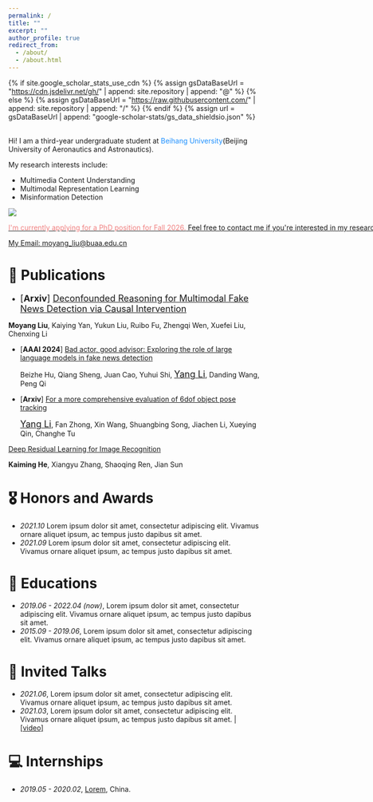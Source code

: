 ```yaml
---
permalink: /
title: ""
excerpt: ""
author_profile: true
redirect_from: 
  - /about/
  - /about.html
---
```


{% if site.google_scholar_stats_use_cdn %}
{% assign gsDataBaseUrl = "https://cdn.jsdelivr.net/gh/" | append: site.repository | append: "@" %}
{% else %}
{% assign gsDataBaseUrl = "https://raw.githubusercontent.com/" | append: site.repository | append: "/" %}
{% endif %}
{% assign url = gsDataBaseUrl | append: "google-scholar-stats/gs_data_shieldsio.json" %}

<span class='anchor' id='about-me'></span>
<br/>
Hi! I am a third-year undergraduate student at <font color=DodgerBlue>Beihang University</font>(Beijing University of Aeronautics and Astronautics).

My research interests include:
+ Multimedia Content Understanding
+ Multimodal Representation Learning
+ Misinformation Detection
  
<a href='https://scholar.google.com/citations?user=_NICS5EAAAAJ'><img src="https://img.shields.io/endpoint?url={{ url | url_encode }}&logo=Google%20Scholar&labelColor=f6f6f6&color=9cf&style=flat&label=Google Scholar Citations">

<nobr><font color=LightCoral>I'm currently applying for a PhD position for Fall 2026.</font> Feel free to contact me if you're interested in my research or just want to chat!</nobr>

My Email: <moyang_liu@buaa.edu.cn>

# 📝 Publications 

- <font size=4>\[**Arxiv**\] [<font size=4>Deconfounded Reasoning for Multimodal Fake News Detection via Causal Intervention</font>](https://arxiv.org/abs/2504.09163)</font>

 **Moyang Liu**, Kaiying Yan, Yukun Liu, Ruibo Fu, Zhengqi Wen, Xuefei Liu, Chenxing Li

- \[**AAAI 2024**\] [Bad actor, good advisor: Exploring the role of large language models in fake news detection](https://github.com/ICTMCG/ARG)

  Beizhe Hu, Qiang Sheng, Juan Cao, Yuhui Shi, <u><font size=4>Yang Li</font></u>, Danding Wang, Peng Qi

- \[**Arxiv**\] [For a more comprehensive evaluation of 6dof object pose tracking](https://arxiv.org/abs/2309.07796)

  <u><font size=4>Yang Li</font></u>, Fan Zhong, Xin Wang, Shuangbing Song, Jiachen Li, Xueying Qin, Changhe Tu


[Deep Residual Learning for Image Recognition](https://openaccess.thecvf.com/content_cvpr_2016/papers/He_Deep_Residual_Learning_CVPR_2016_paper.pdf)

**Kaiming He**, Xiangyu Zhang, Shaoqing Ren, Jian Sun


# 🎖 Honors and Awards
- *2021.10* Lorem ipsum dolor sit amet, consectetur adipiscing elit. Vivamus ornare aliquet ipsum, ac tempus justo dapibus sit amet. 
- *2021.09* Lorem ipsum dolor sit amet, consectetur adipiscing elit. Vivamus ornare aliquet ipsum, ac tempus justo dapibus sit amet. 

# 📖 Educations
- *2019.06 - 2022.04 (now)*, Lorem ipsum dolor sit amet, consectetur adipiscing elit. Vivamus ornare aliquet ipsum, ac tempus justo dapibus sit amet. 
- *2015.09 - 2019.06*, Lorem ipsum dolor sit amet, consectetur adipiscing elit. Vivamus ornare aliquet ipsum, ac tempus justo dapibus sit amet. 

# 💬 Invited Talks
- *2021.06*, Lorem ipsum dolor sit amet, consectetur adipiscing elit. Vivamus ornare aliquet ipsum, ac tempus justo dapibus sit amet. 
- *2021.03*, Lorem ipsum dolor sit amet, consectetur adipiscing elit. Vivamus ornare aliquet ipsum, ac tempus justo dapibus sit amet.  \| [\[video\]](https://github.com/)

# 💻 Internships
- *2019.05 - 2020.02*, [Lorem](https://github.com/), China.
